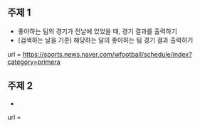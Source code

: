 ## 주제 1
- 좋아하는 팀의 경기가 전날에 있었을 때, 경기 결과를 출력하기
- (검색하는 날을 기준) 해당하는 달의 좋아하는 팀 경기 결과 출력하기

url = https://sports.news.naver.com/wfootball/schedule/index?category=primera


## 주제 2
-

url = 